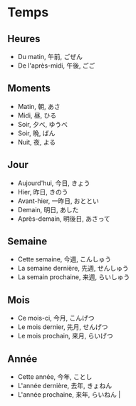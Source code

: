 # Temps

## Heures

- Du matin, 午前, ごぜん
- De l'après-midi, 午後, ごご

## Moments

- Matin, 朝, あさ
- Midi, 昼, ひる
- Soir, 夕べ, ゆうべ
- Soir, 晩, ばん
- Nuit, 夜, よる

## Jour

- Aujourd'hui, 今日, きょう
- Hier, 昨日, きのう
- Avant-hier, 一昨日, おととい
- Demain, 明日, あした
- Après-demain, 明後日, あさって

## Semaine

- Cette semaine, 今週, こんしゅう
- La semaine dernière, 先週, せんしゅう
- La semain prochaine, 来週, らいしゅう

## Mois

- Ce mois-ci, 今月, こんげつ
- Le mois dernier, 先月, せんげつ
- Le mois prochain, 来月, らいげつ

## Année

- Cette année, 今年, ことし
- L'année dernière, 去年, きょねん
- L'année prochaine, 来年, らいねん |
